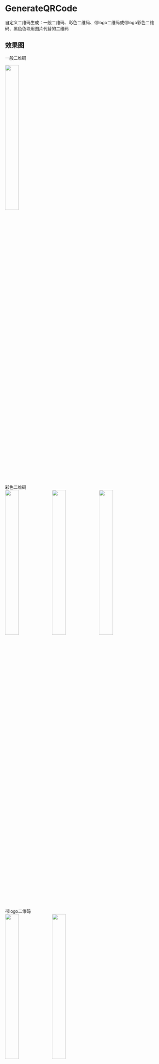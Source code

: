 # GenerateQRCode
自定义二维码生成：一般二维码、彩色二维码、带logo二维码或带logo彩色二维码、黑色色块用图片代替的二维码

## 效果图

一般二维码
<div>
<img src="https://github.com/yangxch/GenerateQRCode/raw/master/screenshot/一般二维码.jpg" width="30%" height="35%">
  <br><br>
彩色二维码<br>
<img src="https://github.com/yangxch/GenerateQRCode/raw/master/screenshot/绿色二维码.jpg" width="30%" height="35%">
<img src="https://github.com/yangxch/GenerateQRCode/raw/master/screenshot/蓝色二维码.jpg" width="30%" height="35%">
<img src="https://github.com/yangxch/GenerateQRCode/raw/master/screenshot/黄色二维码.jpg" width="30%" height="35%">
</div>

带logo二维码<br>
<img src="https://github.com/yangxch/GenerateQRCode/raw/master/screenshot/logo1.jpg" width="30%" height="35%">
<img src="https://github.com/yangxch/GenerateQRCode/raw/master/screenshot/logo2.jpg" width="30%" height="35%">

带logo彩色二维码<br>
<img src="https://github.com/yangxch/GenerateQRCode/raw/master/screenshot/带logo蓝色.jpg" width="35%" height="35%">

黑色色块用图片代替的二维码<br>
<img src="https://github.com/yangxch/GenerateQRCode/raw/master/screenshot/黑色色块用图片代替1.jpg" width="30%" height="35%">
<img src="https://github.com/yangxch/GenerateQRCode/raw/master/screenshot/黑色色块用图片代替2.jpg" width="30%" height="35%">

黑色色块用图片代替且带logo<br>
<img src="https://github.com/yangxch/GenerateQRCode/raw/master/screenshot/黑色色块用图片代替还带logo.jpg" width="35%" height="35%">

<br>

### 动态更换logo和黑色色块

增加拍照或从相册选取图片功能
<br><br>
<img src="https://github.com/yangxch/GenerateQRCode/raw/master/screenshot/choose.jpg" width="30%" height="35%">
<img src="https://github.com/yangxch/GenerateQRCode/raw/master/screenshot/takephoto.jpg" width="30%" height="35%">

<br><br>
<img src="https://github.com/yangxch/GenerateQRCode/raw/master/screenshot/album.jpg" width="30%" height="35%">
<img src="https://github.com/yangxch/GenerateQRCode/raw/master/screenshot/result.jpg" width="30%" height="35%">

<br><br>

### 二维码保存和分享
<img src="https://github.com/yangxch/GenerateQRCode/raw/master/screenshot/choose_save.jpg" width="30%" height="35%"> <img src="https://github.com/yangxch/GenerateQRCode/raw/master/screenshot/save.jpg" width="30%" height="35%">

更多技术干货，欢迎关注我的公众号：近些年的一二事

